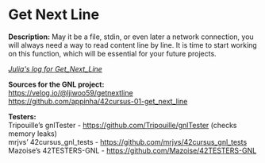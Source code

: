 # Get Next Line

<b>Description:</b>
May it be a file, stdin, or even later a network connection, you will always need a way to read content line by line. It is time to start working on this function, which will be essential for your future projects.

<i><a href="https://docs.google.com/document/d/1guwa4kvf4gJIDPeibXdfpsm6K03LAxO6UqYYUq7uKP8/edit?usp=sharing">Julia's log for Get_Next_Line</a></i>

<b>Sources for the GNL project:</b><br>
https://velog.io/@ljiwoo59/getnextline<br>
https://github.com/appinha/42cursus-01-get_next_line<br>

<b>Testers:</b><br>
Tripouille’s gnlTester - https://github.com/Tripouille/gnlTester (checks memory leaks)<br>
mrjvs’ 42cursus_gnl_tests - https://github.com/mrjvs/42cursus_gnl_tests<br>
Mazoise’s 42TESTERS-GNL - https://github.com/Mazoise/42TESTERS-GNL<br>
